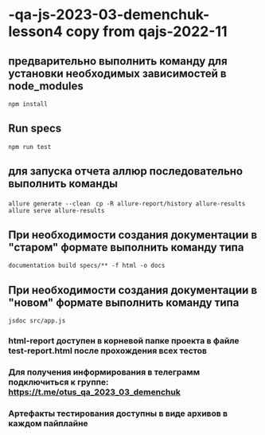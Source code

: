 # -qa-js-2023-03-demenchuk-lesson4 copy from qajs-2022-11



## предварительно выполнить команду для установки необходимых зависимостей в node_modules 
`npm install` 


## Run specs
`npm run test`


## для запуска отчета аллюр последовательно выполнить команды
`allure generate --clean `
`cp -R allure-report/history allure-results`
`allure serve allure-results`


## При необходимости создания документации в "старом" формате выполнить команду типа
`documentation build specs/** -f html -o docs`


## При необходимости создания документации в "новом" формате выполнить команду типа
`jsdoc src/app.js`


### html-report доступен в корневой папке проекта в файле test-report.html после прохождения всех тестов

### Для получения информирования в телеграмм подключиться к группе: https://t.me/otus_qa_2023_03_demenchuk

### Артефакты тестирования доступны в виде архивов в каждом пайплайне
